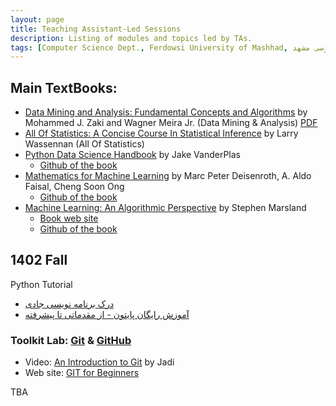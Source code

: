 ```yaml
---
layout: page
title: Teaching Assistant-Led Sessions
description: Listing of modules and topics led by TAs.
tags: [Computer Science Dept., Ferdowsi University of Mashhad, علوم کامپیوتر دانشگاه فردوسی مشهد]
---
```


## <a name="Main-TextBooks"></a>Main TextBooks:

* [Data Mining and Analysis: Fundamental Concepts and Algorithms](https://dataminingbook.info/) by Mohammed J. Zaki and Wagner Meira Jr. (Data Mining & Analysis) [PDF](https://fumdrive.um.ac.ir/index.php/f/4160875)
* [All Of Statistics: A Concise Course In Statistical Inference](https://egrcc.github.io/docs/math/all-of-statistics.pdf) by Larry Wassennan (All Of Statistics)
* [Python Data Science Handbook](https://jakevdp.github.io/PythonDataScienceHandbook/) by Jake VanderPlas
    - [Github of the book](https://github.com/jakevdp/PythonDataScienceHandbook)
* [Mathematics for Machine Learning](https://mml-book.github.io/) by Marc Peter Deisenroth, A. Aldo Faisal, Cheng Soon Ong
    - [Github of the book](https://mml-book.github.io/)
* [Machine Learning: An Algorithmic Perspective](https://homepages.ecs.vuw.ac.nz/~marslast/MLbook.html)  by Stephen Marsland
    - [Book web site](https://homepages.ecs.vuw.ac.nz/~marslast/MLbook.html)
    - [Github of the book](https://github.com/alexsosn/MarslandMLAlgo)


## 1402 Fall 
Python Tutorial
* [درک برنامه نویسی جادی](https://www.aparat.com/v/r9mUu)
* [آموزش رایگان پایتون - از مقدماتی تا پیشرفته](https://codeyad.com/course/learn-python)

### Toolkit Lab: [Git](https://git-scm.com) & [GitHub](https://github.com)  
- Video: [An Introduction to Git](https://faradars.org/courses/fvgit9609-git-github-gitlab) by Jadi
- Web site: [GIT for Beginners](https://www.zoomit.ir/computer-learning/266427-git-github-fundamentals-tutorials/)

TBA